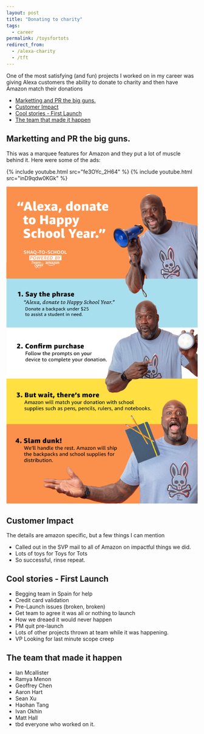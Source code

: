 ```yaml
---
layout: post
title: "Donating to charity"
tags:
  - career
permalink: /toysfortots
redirect_from:
  - /alexa-charity
  - /tft
---
```


One of the most satisfying (and fun) projects I worked on in my career was giving Alexa customers the ability to donate to charity and then have Amazon match their donations

<!-- prettier-ignore-start -->
<!-- vim-markdown-toc GFM -->

- [Marketting and PR the big guns.](#marketting-and-pr-the-big-guns)
- [Customer Impact](#customer-impact)
- [Cool stories - First Launch](#cool-stories---first-launch)
- [The team that made it happen](#the-team-that-made-it-happen)

<!-- vim-markdown-toc -->
<!-- prettier-ignore-end -->

## Marketting and PR the big guns.

This was a marquee features for Amazon and they put a lot of muscle behind it. Here were some of the ads:

{% include youtube.html src="fe3OYc_2H64" %}
{% include youtube.html src="inD9qdw0KGk" %}

![](https://github.com/idvorkin/blob/raw/master/tft/shaq.gif)

## Customer Impact

The details are amazon specific, but a few things I can mention

- Called out in the SVP mail to all of Amazon on impactful things we did.
- Lots of toys for Toys for Tots
- So successful, rinse repeat.

## Cool stories - First Launch

- Begging team in Spain for help
- Credit card validation
- Pre-Launch issues (broken, broken)
- Get team to agree it was all or nothing to launch
- How we dreaed it would never happen
- PM quit pre-launch
- Lots of other projects thrown at team while it was happening.
- VP Looking for last minute scope creep

## The team that made it happen

- Ian Mcallister
- Ramya Menon
- Geoffrey Chen
- Aaron Hart
- Sean Xu
- Haohan Tang
- Ivan Okhin
- Matt Hall
- tbd everyone who worked on it.
